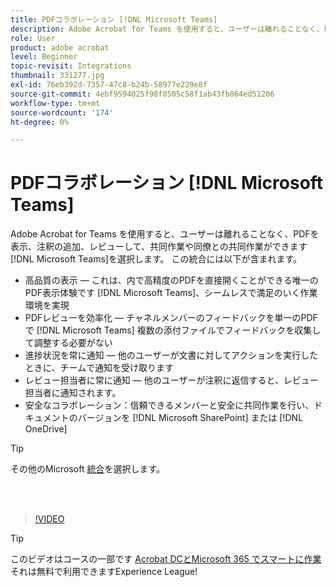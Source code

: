 ```yaml
---
title: PDFコラボレーション [!DNL Microsoft Teams]
description: Adobe Acrobat for Teams を使用すると、ユーザーは離れることなく、PDFを表示、注釈の追加、レビューして、共同作業や同僚との共同作業ができます [!DNL Microsoft Teams]
role: User
product: adobe acrobat
level: Beginner
topic-revisit: Integrations
thumbnail: 331277.jpg
exl-id: 76eb392d-7357-47c8-b24b-58977e229e8f
source-git-commit: 4ebf9594025f98f0505c58f1ab43fb864ed51206
workflow-type: tm+mt
source-wordcount: '174'
ht-degree: 0%

---
```


# PDFコラボレーション [!DNL Microsoft Teams]

Adobe Acrobat for Teams を使用すると、ユーザーは離れることなく、PDFを表示、注釈の追加、レビューして、共同作業や同僚との共同作業ができます [!DNL Microsoft Teams]を選択します。 この統合には以下が含まれます。

* 高品質の表示 — これは、内で高精度のPDFを直接開くことができる唯一のPDF表示体験です [!DNL Microsoft Teams]、シームレスで満足のいく作業環境を実現
* PDFレビューを効率化 — チャネルメンバーのフィードバックを単一のPDFで [!DNL Microsoft Teams] 複数の添付ファイルでフィードバックを収集して調整する必要がない
* 進捗状況を常に通知 — 他のユーザーが文書に対してアクションを実行したときに、チームで通知を受け取ります
* レビュー担当者に常に通知 — 他のユーザーが注釈に返信すると、レビュー担当者に通知されます。
* 安全なコラボレーション：信頼できるメンバーと安全に共同作業を行い、ドキュメントのバージョンを [!DNL Microsoft SharePoint] または [!DNL OneDrive]

>[!TIP]
>
>その他のMicrosoft [統合](../integrate/integrate-overview.md#microsoft)を選択します。

<br> 

>[!VIDEO](https://video.tv.adobe.com/v/331277?quality=12&learn=on&hidetitle=true)

>[!TIP]
>
>このビデオはコースの一部です [Acrobat DCとMicrosoft 365 でスマートに作業](https://experienceleague.adobe.com/?recommended=Acrobat-U-1-2021.microsoft365) それは無料で利用できますExperience League!
